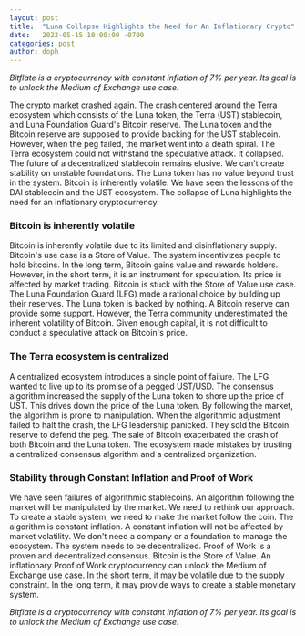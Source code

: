 ```yaml
---
layout: post
title:  "Luna Collapse Highlights the Need for An Inflationary Crypto"
date:   2022-05-15 10:00:00 -0700
categories: post
author: doph
---
```


*Bitflate is a cryptocurrency with constant inflation of 7% per year. Its goal is to unlock the Medium of Exchange use case.*

The crypto market crashed again. The crash centered around the Terra ecosystem which consists of the Luna token, the Terra (UST) stablecoin, and Luna Foundation Guard's Bitcoin reserve. The Luna token and the Bitcoin reserve are supposed to provide backing for the UST stablecoin. However, when the peg failed, the market went into a death spiral. The Terra ecosystem could not withstand the speculative attack. It collapsed. The future of a decentralized stablecoin remains elusive. We can't create stability on unstable foundations. The Luna token has no value beyond trust in the system. Bitcoin is inherently volatile. We have seen the lessons of the DAI stablecoin and the UST ecosystem. The collapse of Luna highlights the need for an inflationary cryptocurrency.

### Bitcoin is inherently volatile

Bitcoin is inherently volatile due to its limited and disinflationary supply. Bitcoin's use case is a Store of Value. The system incentivizes people to hold bitcoins. In the long term, Bitcoin gains value and rewards holders. However, in the short term, it is an instrument for speculation. Its price is affected by market trading. Bitcoin is stuck with the Store of Value use case. The Luna Foundation Guard (LFG) made a rational choice by building up their reserves. The Luna token is backed by nothing. A Bitcoin reserve can provide some support. However, the Terra community underestimated the inherent volatility of Bitcoin. Given enough capital, it is not difficult to conduct a speculative attack on Bitcoin's price.

### The Terra ecosystem is centralized

A centralized ecosystem introduces a single point of failure. The LFG wanted to live up to its promise of a pegged UST/USD. The consensus algorithm increased the supply of the Luna token to shore up the price of UST. This drives down the price of the Luna token. By following the market, the algorithm is prone to manipulation. When the algorithmic adjustment failed to halt the crash, the LFG leadership panicked. They sold the Bitcoin reserve to defend the peg. The sale of Bitcoin exacerbated the crash of both Bitcoin and the Luna token. The ecosystem made mistakes by trusting a centralized consensus algorithm and a centralized organization.

### Stability through Constant Inflation and Proof of Work

We have seen failures of algorithmic stablecoins. An algorithm following the market will be manipulated by the market. We need to rethink our approach. To create a stable system, we need to make the market follow the coin. The algorithm is constant inflation. A constant inflation will not be affected by market volatility. We don't need a company or a foundation to manage the ecosystem. The system needs to be decentralized. Proof of Work is a proven and decentralized consensus. Bitcoin is the Store of Value. An inflationary Proof of Work cryptocurrency can unlock the Medium of Exchange use case. In the short term, it may be volatile due to the supply constraint. In the long term, it may provide ways to create a stable monetary system.

*Bitflate is a cryptocurrency with constant inflation of 7% per year. Its goal is to unlock the Medium of Exchange use case.*